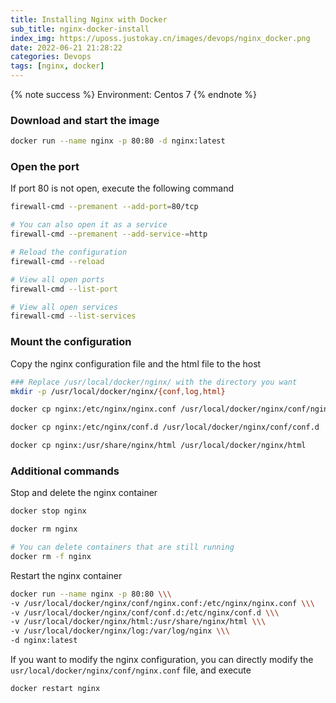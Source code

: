 ```yaml
---
title: Installing Nginx with Docker
sub_title: nginx-docker-install
index_img: https://uposs.justokay.cn/images/devops/nginx_docker.png
date: 2022-06-21 21:28:22
categories: Devops
tags: [nginx, docker]
---
```


{% note success %}
Environment: Centos 7
{% endnote %}

### Download and start the image

```bash
docker run --name nginx -p 80:80 -d nginx:latest
```

### Open the port

If port 80 is not open, execute the following command

```bash
firewall-cmd --premanent --add-port=80/tcp

# You can also open it as a service
firewall-cmd --premanent --add-service-=http

# Reload the configuration
firewall-cmd --reload

# View all open ports
firewall-cmd --list-port

# View all open services
firewall-cmd --list-services

```

### Mount the configuration

Copy the nginx configuration file and the html file to the host

```bash
### Replace /usr/local/docker/nginx/ with the directory you want
mkdir -p /usr/local/docker/nginx/{conf,log,html}

docker cp nginx:/etc/nginx/nginx.conf /usr/local/docker/nginx/conf/nginx.conf

docker cp nginx:/etc/nginx/conf.d /usr/local/docker/nginx/conf/conf.d

docker cp nginx:/usr/share/nginx/html /usr/local/docker/nginx/html

```

### Additional commands

Stop and delete the nginx container

```bash
docker stop nginx

docker rm nginx

# You can delete containers that are still running
docker rm -f nginx
```

Restart the nginx container

```bash
docker run --name nginx -p 80:80 \\\
-v /usr/local/docker/nginx/conf/nginx.conf:/etc/nginx/nginx.conf \\\
-v /usr/local/docker/nginx/conf/conf.d:/etc/nginx/conf.d \\\
-v /usr/local/docker/nginx/html:/usr/share/nginx/html \\\
-v /usr/local/docker/nginx/log:/var/log/nginx \\\
-d nginx:latest
```

If you want to modify the nginx configuration, you can directly modify the `usr/local/docker/nginx/conf/nginx.conf` file, and execute

```bash
docker restart nginx
```